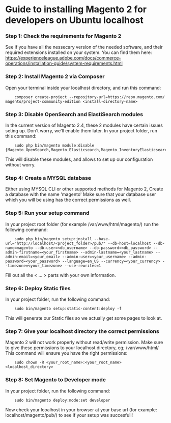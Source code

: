 # Guide to installing Magento 2 for developers on Ubuntu localhost

### Step 1: Check the requirements for Magento 2
See if you have all the nessecary version of the needed software, and their required extensions installed on your system.
You can find them here: https://experienceleague.adobe.com/docs/commerce-operations/installation-guide/system-requirements.html

### Step 2: Install Magento 2 via Composer
Open your terminal inside your localhost directory, and run this command:

        composer create-project --repository-url=https://repo.magento.com/ magento/project-community-edition <install-directory-name>
        
### Step 3: Disable OpenSearch and ElastiSearch modules
In the current version of Magento 2.4, these 2 modules have certain issues seting up. Don't worry, we'll enable them later.
In your project folder, run this command:
        
        sudo php bin/magento module:disable {Magento_OpenSearch,Magento_Elasticsearch,Magento_InventoryElasticsearch,Magento_Elasticsearch7}
        
This will disable these modules, and allows to set up our configuration without worry.

### Step 4: Create a MYSQL database
Either using MYSQL CLI or other supported methods for Magento 2, Create a database with the name 'magento'
Make sure that your database user which you will be using has the correct permissions as well.

### Step 5: Run your setup command
In your project root folder (for example /var/www/html/magento/) run the following command:

        sudo php bin/magento setup:install --base-url="http://localhost/<project_folder>/pub/" --db-host=localhost --db-name=magento --db-user=<db_username> --db-password=<db_password> --admin-firstname=<your_firstname> --admin-lastname=<your_lastname> --admin-email=<your_email> --admin-user=<your_username> --admin-password=<your_password> --language=en_US --currency=<your_currency> --timezone=<your_timezone> --use-rewrites=1
        
Fill out all the < ... > parts with your own information.

### Step 6: Deploy Static files
In your project folder, run the following command:

        sudo bin/magento setup:static-content:deploy -f

This will generate our Static files so we actually get some pages to look at.

### Step 7: Give your localhost directory the correct permissions
Magento 2 will not work properly without read/write permission. Make sure to give these permissions to your localhost directory, eg; /var/www/html/
This command will ensure you have the right permissions:

        sudo chown -R <your_root_name>:<your_root_name> <localhost_directory>
        
### Step 8: Set Magento to Developer mode
In your project folder, run the following command:

        sudo bin/magento deploy:mode:set developer

Now check your lcoalhost in your browser at your base url (for example: localhost/magento/pub/) to see if your setup was succesfull!




